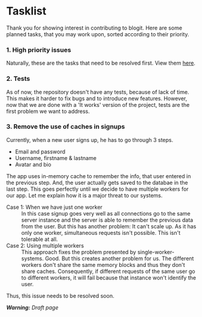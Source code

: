 # Tasklist

Thank you for showing interest in contributing to blogit.
Here are some planned tasks, that you may work upon, sorted according to their priority.

### 1. High priority issues

Naturally, these are the tasks that need to be resolved first.
View them [here](https://github.com/codegods/blogit/issues?q=is%3Aopen+is%3Aissue+label%3A%22severity%3A+high%22).

### 2. Tests

As of now, the repository doesn't have any tests, because of lack of time.
This makes it harder to fix bugs and to introduce new features.
However, now that we are done with a 'It works' version of the project, tests are the
first problem we want to address.

### 3. Remove the use of caches in signups

Currently, when a new user signs up, he has to go through 3 steps.

- Email and password
- Username, firstname & lastname
- Avatar and bio

The app uses in-memory cache to remember the info, that user entered in the previous step.
And, the user actually gets saved to the databae in the last step.
This goes perfectly until we decide to have multiple workers for our app.
Let me explain how it is a major threat to our systems.

<dl>
<dt> Case 1: When we have just one worker </dt>
<dd>
In this case signup goes very well as all connections go to the same server instance and the server is able to remember the previous data from the user.
But this has another problem: It can't scale up. 
As it has only one worker, simultaneous requests isn't possible. 
This isn't tolerable at all.
</dd>
<dt> Case 2: Using multiple workers </dt>
<dd>
This approach fixes the problem presented by single-worker-systems. Good.
But this creates another problem for us.
The different workers don't share the same memory blocks and thus they don't share caches.
Consequently, if different requests of the same user go to different workers, it will fail
because that instance won't identify the user.
</dd>
</dl>

Thus, this issue needs to be resolved soon.

_**Warning:** Draft page_
